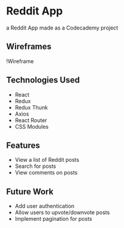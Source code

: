 # Reddit App

 a Reddit App made as a Codecademy project

## Wireframes
!Wireframe

## Technologies Used
- React
- Redux
- Redux Thunk
- Axios
- React Router
- CSS Modules

## Features
- View a list of Reddit posts
- Search for posts
- View comments on posts

## Future Work
- Add user authentication
- Allow users to upvote/downvote posts
- Implement pagination for posts
